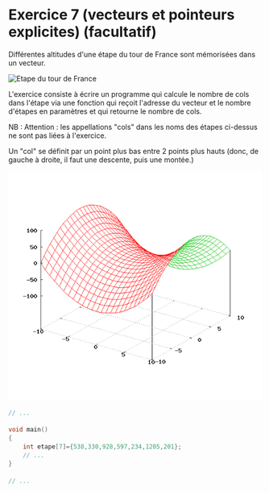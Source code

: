 # Exercice 7 (vecteurs et pointeurs explicites) (facultatif)

Différentes altitudes d'une étape du tour de France sont mémorisées dans un vecteur.

![Etape du tour de France](images/etape_tour_de_france.jpg)

L'exercice consiste à écrire un programme qui calcule le nombre de cols dans l'étape via une fonction qui reçoit l'adresse du vecteur et le nombre d'étapes en paramètres et qui retourne le nombre de cols.

NB : Attention : les appellations "cols" dans les noms des étapes ci-dessus ne sont pas liées à l'exercice.

Un "col" se définit par un point plus bas entre 2 points plus hauts (donc, de gauche à droite, il faut une descente, puis une montée.)

![illustration wikipedia d'un col de montagne](images/col.png)

```c
// ...

void main()
{
	int etape[7]={538,330,928,597,234,1205,201}; 
	// ...
}

// ...
```

